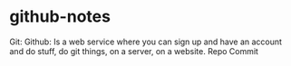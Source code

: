 # github-notes
Git:
Github: Is a web service where you can sign up and have an account and do stuff, do git things, on a server, on a website.
Repo
Commit
